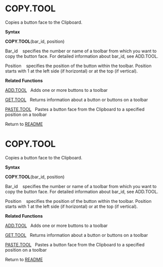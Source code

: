 # COPY.TOOL

Copies a button face to the Clipboard.

**Syntax**

**COPY.TOOL**(bar\_id, position)

Bar\_id&nbsp;&nbsp;&nbsp;&nbsp;specifies the number or name of a toolbar
from which you want to copy the button face. For detailed information
about bar\_id, see ADD.TOOL.

Position&nbsp;&nbsp;&nbsp;&nbsp;specifies the position of the button
within the toolbar. Position starts with 1 at the left side (if
horizontal) or at the top (if vertical).

**Related Functions**

[ADD.TOOL](ADD.TOOL.md)&nbsp;&nbsp;&nbsp;Adds one or more buttons to a toolbar

[GET.TOOL](GET.TOOL.md)&nbsp;&nbsp;&nbsp;Returns information about a button or buttons
on a toolbar

[PASTE.TOOL](PASTE.TOOL.md)&nbsp;&nbsp;&nbsp;Pastes a button face from the Clipboard to a
specified position on a toolbar



Return to [README](README.md#C)

# COPY.TOOL

Copies a button face to the Clipboard.

**Syntax**

**COPY.TOOL**(bar\_id, position)

Bar\_id&nbsp;&nbsp;&nbsp;&nbsp;specifies the number or name of a toolbar
from which you want to copy the button face. For detailed information
about bar\_id, see ADD.TOOL.

Position&nbsp;&nbsp;&nbsp;&nbsp;specifies the position of the button
within the toolbar. Position starts with 1 at the left side (if
horizontal) or at the top (if vertical).

**Related Functions**

[ADD.TOOL](ADD.TOOL.md)&nbsp;&nbsp;&nbsp;Adds one or more buttons to a toolbar

[GET.TOOL](GET.TOOL.md)&nbsp;&nbsp;&nbsp;Returns information about a button or buttons
on a toolbar

[PASTE.TOOL](PASTE.TOOL.md)&nbsp;&nbsp;&nbsp;Pastes a button face from the Clipboard to a
specified position on a toolbar



Return to [README](README.md#C)

